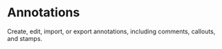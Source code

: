 # Annotations

Create, edit, import, or export annotations, including comments, callouts, and stamps.
